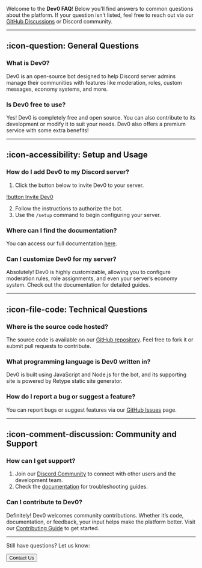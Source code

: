 Welcome to the **Dev0 FAQ**! Below you'll find answers to common questions about the platform. If your question isn’t listed, feel free to reach out via our [GitHub Discussions](https://github.com/orgs/Dev0-bot/discussions) or Discord community.

---

## :icon-question: General Questions

### What is Dev0?
Dev0 is an open-source bot designed to help Discord server admins manage their communities with features like moderation, roles, custom messages, economy systems, and more.

### Is Dev0 free to use?
Yes! Dev0 is completely free and open source. You can also contribute to its development or modify it to suit your needs. Dev0 also offers a premium service with some extra benefits!

---

## :icon-accessibility: Setup and Usage

### How do I add Dev0 to my Discord server?
1. Click the button below to invite Dev0 to your server.

[!button Invite Dev0](https://dev0.devvyy.xyz/invite)

2. Follow the instructions to authorize the bot.
3. Use the `/setup` command to begin configuring your server.

### Where can I find the documentation?
You can access our full documentation [here](https://dev0.devvyy.xyz).

### Can I customize Dev0 for my server?
Absolutely! Dev0 is highly customizable, allowing you to configure moderation rules, role assignments, and even your server’s economy system. Check out the documentation for detailed guides.

---

## :icon-file-code: Technical Questions

### Where is the source code hosted?
The source code is available on our [GitHub repository](https://github.com/Dev0-bot/dev0-source). Feel free to fork it or submit pull requests to contribute.

### What programming language is Dev0 written in?
Dev0 is built using JavaScript and Node.js for the bot, and its supporting site is powered by Retype static site generator.

### How do I report a bug or suggest a feature?
You can report bugs or suggest features via our [GitHub Issues](https://github.com/Dev0-bot/dev0-source/issues) page.

---

## :icon-comment-discussion: Community and Support

### How can I get support?
1. Join our [Discord Community](https://dev0.devvyy.xyz/discord) to connect with other users and the development team.
2. Check the [documentation](https://dev0.devvyy.xyz) for troubleshooting guides.

### Can I contribute to Dev0?
Definitely! Dev0 welcomes community contributions. Whether it’s code, documentation, or feedback, your input helps make the platform better. Visit our [Contributing Guide](https://dev0.devvyy.xyz/contributing) to get started.

---

Still have questions? Let us know:

<button href="https://discord.com/invite/Dev0" style="button">Contact Us</button>